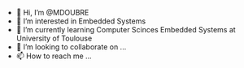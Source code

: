 - 👋 Hi, I’m @MDOUBRE
- 👀 I’m interested in Embedded Systems
- 🌱 I’m currently learning Computer Scinces Embedded Systems at University of Toulouse
- 💞️ I’m looking to collaborate on ...
- 📫 How to reach me ...

<!---
MDOUBRE/MDOUBRE is a ✨ special ✨ repository because its `README.md` (this file) appears on your GitHub profile.
You can click the Preview link to take a look at your changes.
--->
